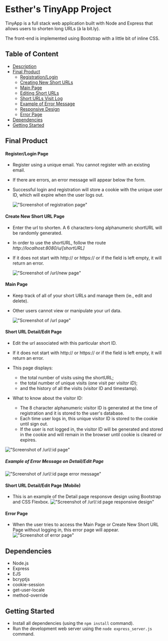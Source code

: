 # Esther's TinyApp Project

TinyApp is a full stack web application built with Node and Express that allows users to shorten long URLs (à la bit.ly).

The front-end is implemented using Bootstrap with a little bit of inline CSS.

## Table of Content

- [Description](https://github.com/esther-sh-choi/tinyapp#esthers-tinyapp-project)
- [Final Product](https://github.com/esther-sh-choi/tinyapp#final-product)
  - [Registration/Login](https://github.com/esther-sh-choi/tinyapp#registerlogin-page)
  - [Creating New Short URLs](https://github.com/esther-sh-choi/tinyapp#create-new-short-url-page)
  - [Main Page](https://github.com/esther-sh-choi/tinyapp#main-page)
  - [Editing Short URLs](https://github.com/esther-sh-choi/tinyapp#short-url-detailedit-page)
  - [Short URLs Visit Log](https://github.com/esther-sh-choi/tinyapp#short-url-detailedit-page)
  - [Example of Error Message](https://github.com/esther-sh-choi/tinyapp#example-of-error-message-on-detailedit-page)
  - [Responsive Design](https://github.com/esther-sh-choi/tinyapp#short-url-detailedit-page-mobile)
  - [Error Page](https://github.com/esther-sh-choi/tinyapp#error-page)
- [Dependencies](https://github.com/esther-sh-choi/tinyapp#dependencies)
- [Getting Started](https://github.com/esther-sh-choi/tinyapp#getting-started)

## Final Product

#### Register/Login Page

- Register using a unique email. You cannot register with an existing email.
- If there are errors, an error message will appear below the form.
- Successful login and registration will store a cookie with the unique user ID, which will expire when the user logs out.

  !["Screenshot of registration page"](https://github.com/esther-sh-choi/tinyapp/blob/main/docs/register_page.png?raw=true)

#### Create New Short URL Page

- Enter the url to shorten. A 6 characters-long alphanumeric shortURL will be randomly generated.
- In order to use the shortURL, follow the route _http://localhost:8080/u/[shortURL]_
- If it does not start with http:// or https:// or if the field is left empty, it will return an error.

  !["Screenshot of /url/new page"](https://github.com/esther-sh-choi/tinyapp/blob/main/docs/urls_new.png?raw=true)

#### Main Page

- Keep track of all of your short URLs and manage them (ie., edit and delete).
- Other users cannot view or manipulate your url data.

  !["Screenshot of /url page"](https://github.com/esther-sh-choi/tinyapp/blob/main/docs/urls_index.png?raw=true)

#### Short URL Detail/Edit Page

- Edit the url associated with this particular short ID.
- If it does not start with http:// or https:// or if the field is left empty, it will return an error.
- This page displays:
  - the total number of visits using the shortURL;
  - the total number of unique visits (one visit per _visitor ID_);
  - and the history of all the visits (visitor ID and timestamp).
- What to know about the visitor ID:

  - The 8 character alphanumeric visitor ID is generated at the time of registration and it is stored to the user's database.
  - Each time user logs in, this unique visitor ID is stored to the cookie until sign out.
  - If the user is not logged in, the visitor ID will be generated and stored in the cookie and will remain in the browser until cookie is cleared or expires.

!["Screenshot of /url/:id page"](https://github.com/esther-sh-choi/tinyapp/blob/main/docs/urls_show.png?raw=true)

##### Example of Error Message on Detail/Edit Page

!["Screenshot of /url/:id page error message"](https://github.com/esther-sh-choi/tinyapp/blob/main/docs/error_message.png?raw=true)

#### Short URL Detail/Edit Page (Mobile)

- This is an example of the Detail page responsve design using Bootstrap and CSS Flexbox.
  !["Screenshot of /url/:id page responsive design"](https://github.com/esther-sh-choi/tinyapp/blob/main/docs/urls_show_responsive.png?raw=true)

#### Error Page

- When the user tries to access the Main Page or Create New Short URL Page without logging in, this error page will appear.
  !["Screenshot of error page"](https://github.com/esther-sh-choi/tinyapp/blob/main/docs/error_page.png?raw=true)

## Dependencies

- Node.js
- Express
- EJS
- bcryptjs
- cookie-session
- get-user-locale
- method-override

## Getting Started

- Install all dependencies (using the `npm install` command).
- Run the development web server using the `node express_server.js` command.
